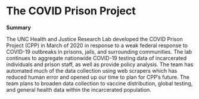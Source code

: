 # The COVID Prison Project

**Summary**

The UNC Health and Justice Research Lab developed the COVID Prison Project (CPP) in March of 2020 in response to a weak federal response to COVID-19 outbreaks in prisons, jails, and surrounding communities. The lab continues to aggregate nationwide COVID-19 testing data of incarcerated individuals and prison staff, as well as provide policy analysis. The team has automated much of the data collection using web scrapers which has reduced human error and opened up our time to plan for CPP’s future. The team plans to broaden data collection to vaccine distribution, global testing, and general health data within the incarcerated population.
